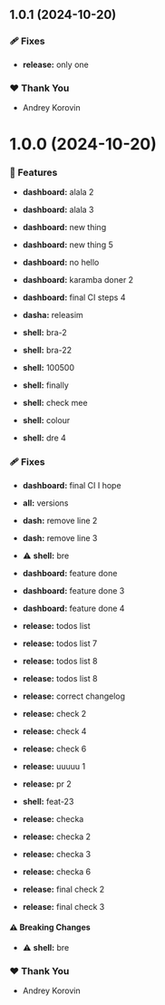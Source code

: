## 1.0.1 (2024-10-20)


### 🩹 Fixes

- **release:** only one


### ❤️  Thank You

- Andrey Korovin

# 1.0.0 (2024-10-20)


### 🚀 Features

- **dashboard:** alala 2

- **dashboard:** alala 3

- **dashboard:** new thing

- **dashboard:** new thing 5

- **dashboard:** no hello

- **dashboard:** karamba doner 2

- **dashboard:** final CI steps 4

- **dasha:** releasim

- **shell:** bra-2

- **shell:** bra-22

- **shell:** 100500

- **shell:** finally

- **shell:** check mee

- **shell:** colour

- **shell:** dre 4


### 🩹 Fixes

- **dashboard:** final CI I hope

- **all:** versions

- **dash:** remove line 2

- **dash:** remove line 3

- ⚠️  **shell:** bre

- **dashboard:** feature done

- **dashboard:** feature done 3

- **dashboard:** feature done 4

- **release:** todos list

- **release:** todos list 7

- **release:** todos list 8

- **release:** todos list 8

- **release:** correct changelog

- **release:** check 2

- **release:** check 4

- **release:** check 6

- **release:** uuuuu 1

- **release:** pr 2

- **shell:** feat-23

- **release:** checka

- **release:** checka 2

- **release:** checka 3

- **release:** checka 6

- **release:** final check 2

- **release:** final check 3


#### ⚠️  Breaking Changes

- ⚠️  **shell:** bre

### ❤️  Thank You

- Andrey Korovin